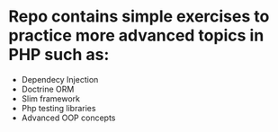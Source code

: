 # Repo contains simple exercises to practice more advanced topics in PHP such as:
- Dependecy Injection
- Doctrine ORM
- Slim framework
- Php testing libraries
- Advanced OOP concepts
